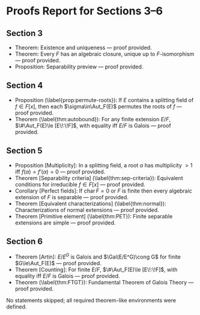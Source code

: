 # Proofs Report for Sections 3–6

## Section 3
- Theorem: Existence and uniqueness — proof provided.
- Theorem: Every $F$ has an algebraic closure, unique up to $F$-isomorphism — proof provided.
- Proposition: Separability preview — proof provided.

## Section 4
- Proposition (\label{prop:permute-roots}): If $E$ contains a splitting field of $f\in F[x]$, then each $\sigma\in\Aut_F(E)$ permutes the roots of $f$ — proof provided.
- Theorem (\label{thm:autobound}): For any finite extension $E/F$, $\#\Aut_F(E)\le [E\!:\!F]$, with equality iff $E/F$ is Galois — proof provided.

## Section 5
- Proposition [Multiplicity]: In a splitting field, a root $\alpha$ has multiplicity $>1$ iff $f(\alpha)=f'(\alpha)=0$ — proof provided.
- Theorem [Separability criteria] (\label{thm:sep-criteria}): Equivalent conditions for irreducible $f\in F[x]$ — proof provided.
- Corollary [Perfect fields]: If $\operatorname{char}F=0$ or $F$ is finite then every algebraic extension of $F$ is separable — proof provided.
- Theorem [Equivalent characterizations] (\label{thm:normal}): Characterizations of normal extensions — proof provided.
- Theorem [Primitive element] (\label{thm:PET}): Finite separable extensions are simple — proof provided.

## Section 6
- Theorem [Artin]: $E/E^G$ is Galois and $\Gal(E/E^G)\cong G$ for finite $G\le\Aut_F(E)$ — proof provided.
- Theorem [Counting]: For finite $E/F$, $\#\Aut_F(E)\le [E\!:\!F]$, with equality iff $E/F$ is Galois — proof provided.
- Theorem (\label{thm:FTGT}): Fundamental Theorem of Galois Theory — proof provided.

No statements skipped; all required theorem-like environments were defined.
